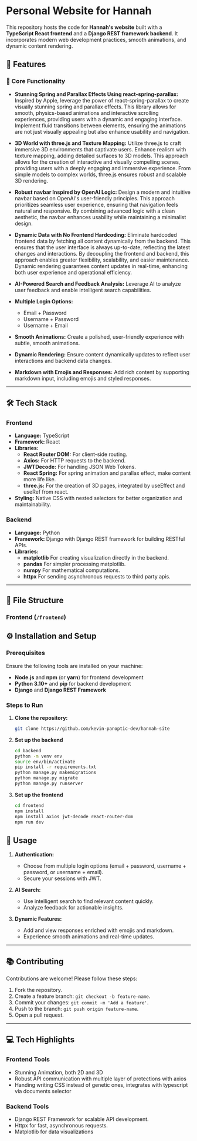 # Personal Website for Hannah

This repository hosts the code for **Hannah's website** built with a **TypeScript React frontend** and a **Django REST framework backend**. It incorporates modern web development practices, smooth animations, and dynamic content rendering.

## 🚀 Features

### 🌟 Core Functionality

- **Stunning Spring and Parallax Effects Using react-spring-parallax:** Inspired by Apple, leverage the power of react-spring-parallax to create visually stunning spring and parallax effects. This library allows for smooth, physics-based animations and interactive scrolling experiences, providing users with a dynamic and engaging interface. Implement fluid transitions between elements, ensuring the animations are not just visually appealing but also enhance usability and navigation.

- **3D World with three.js and Texture Mapping:** Utilize three.js to craft immersive 3D environments that captivate users. Enhance realism with texture mapping, adding detailed surfaces to 3D models. This approach allows for the creation of interactive and visually compelling scenes, providing users with a deeply engaging and immersive experience. From simple models to complex worlds, three.js ensures robust and scalable 3D rendering.

- **Robust navbar Inspired by OpenAI Logic:** Design a modern and intuitive navbar based on OpenAI's user-friendly principles. This approach prioritizes seamless user experience, ensuring that navigation feels natural and responsive. By combining advanced logic with a clean aesthetic, the navbar enhances usability while maintaining a minimalist design.

- **Dynamic Data with No Frontend Hardcoding:** Eliminate hardcoded frontend data by fetching all content dynamically from the backend. This ensures that the user interface is always up-to-date, reflecting the latest changes and interactions. By decoupling the frontend and backend, this approach enables greater flexibility, scalability, and easier maintenance. Dynamic rendering guarantees content updates in real-time, enhancing both user experience and operational efficiency.

- **AI-Powered Search and Feedback Analysis:** Leverage AI to analyze user feedback and enable intelligent search capabilities.
- **Multiple Login Options:**
  - Email + Password
  - Username + Password
  - Username + Email
- **Smooth Animations:** Create a polished, user-friendly experience with subtle, smooth animations.
- **Dynamic Rendering:** Ensure content dynamically updates to reflect user interactions and backend data changes.
- **Markdown with Emojis and Responses:** Add rich content by supporting markdown input, including emojis and styled responses.

---

## 🛠️ Tech Stack

### Frontend

- **Language:** TypeScript
- **Framework:** React
- **Libraries:**
  - **React Router DOM:** For client-side routing.
  - **Axios:** For HTTP requests to the backend.
  - **JWTDecode:** For handling JSON Web Tokens.
  - **React Spring:** For spring animation and parallax effect, make content more life like.
  - **three.js:** For the creation of 3D pages, integrated by useEffect and useRef from react.
- **Styling:** Native CSS with nested selectors for better organization and maintainability.

### Backend

- **Language:** Python
- **Framework:** Django with Django REST framework for building RESTful APIs.
- **Libraries:**
  - **matplotlib** For creating visualization directly in the backend.
  - **pandas** For simpler processing matplotlib.
  - **numpy** For mathematical computations.
  - **httpx** For sending asynchronous requests to third party apis.

---

## 📂 File Structure

### Frontend (`/frontend`)

## ⚙️ Installation and Setup

### Prerequisites

Ensure the following tools are installed on your machine:

- **Node.js** and **npm** (or **yarn**) for frontend development
- **Python 3.10+** and **pip** for backend development
- **Django** and **Django REST Framework**

### Steps to Run

1. **Clone the repository:**

   ```zsh
   git clone https://github.com/kevin-panoptic-dev/hannah-site
   ```

2. **Set up the backend**

   ```zsh
   cd backend
   python -m venv env
   source env/bin/activate
   pip install -r requirements.txt
   python manage.py makemigrations
   python manage.py migrate
   python manage.py runserver
   ```

3. **Set up the frontend**

   ```zsh
   cd frontend
   npm install
   npm install axios jwt-decode react-router-dom
   npm run dev
   ```

## 📖 Usage

1. **Authentication:**

   - Choose from multiple login options (email + password, username + password, or username + email).
   - Secure your sessions with JWT.

2. **AI Search:**

   - Use intelligent search to find relevant content quickly.
   - Analyze feedback for actionable insights.

3. **Dynamic Features:**
   - Add and view responses enriched with emojis and markdown.
   - Experience smooth animations and real-time updates.

---

## 📚 Contributing

Contributions are welcome! Please follow these steps:

1. Fork the repository.
2. Create a feature branch: `git checkout -b feature-name`.
3. Commit your changes: `git commit -m 'Add a feature'`.
4. Push to the branch: `git push origin feature-name`.
5. Open a pull request.

---

## 💻 Tech Highlights

### Frontend Tools

- Stunning Animation, both 2D and 3D
- Robust API communication with multiple layer of protections with axios
- Handing writing CSS instead of genetic ones, integrates with typescript via documents selector

### Backend Tools

- Django REST Framework for scalable API development.
- Httpx for fast, asynchronous requests.
- Matplotlib for data visualizations
